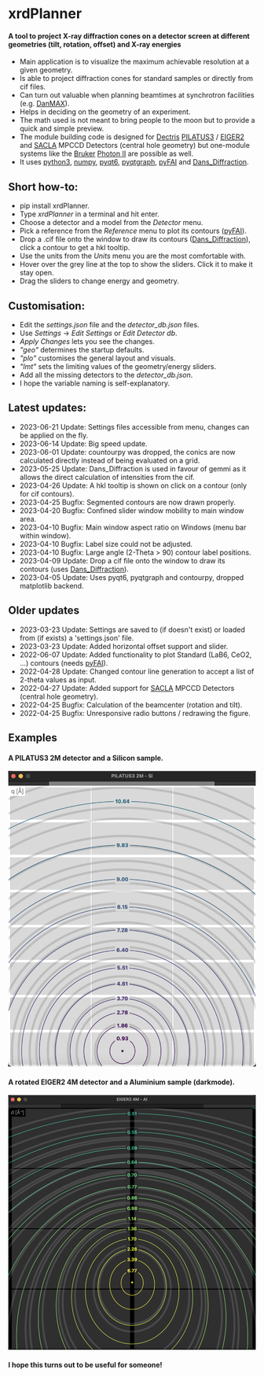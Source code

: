 # xrdPlanner
#### A tool to project X-ray diffraction cones on a detector screen at different geometries (tilt, rotation, offset) and X-ray energies
 - Main application is to visualize the maximum achievable resolution at a given geometry.
 - Is able to project diffraction cones for standard samples or directly from cif files.
 - Can turn out valuable when planning beamtimes at synchrotron facilities (e.g. [DanMAX](https://www.maxiv.lu.se/beamlines-accelerators/beamlines/danmax/)).
 - Helps in deciding on the geometry of an experiment.
 - The math used is not meant to bring people to the moon but to provide a quick and simple preview.
 - The module building code is designed for [Dectris](https://www.dectris.com) [PILATUS3](https://www.dectris.com/detectors/x-ray-detectors/pilatus3/) / [EIGER2](https://www.dectris.com/detectors/x-ray-detectors/eiger2/) and [SACLA](https://sacla.xfel.jp/?lang=en) MPCCD Detectors (central hole geometry) but one-module systems like the [Bruker](https://www.bruker.com/en.html) [Photon II](https://www.bruker.com/en/products-and-solutions/diffractometers-and-scattering-systems/single-crystal-x-ray-diffractometers/sc-xrd-components/detectors.html) are possible as well.
 - It uses [python3](https://www.python.org), [numpy](https://numpy.org), [pyqt6](https://www.riverbankcomputing.com/software/pyqt/), [pyqtgraph](https://pyqtgraph.readthedocs.io/en/latest/), [pyFAI](https://pyfai.readthedocs.io/en/v2023.1/) and [Dans_Diffraction](https://github.com/DanPorter/Dans_Diffraction).

## Short how-to:
 - pip install xrdPlanner.
 - Type _xrdPlanner_ in a terminal and hit enter.
 - Choose a detector and a model from the _Detector_ menu.
 - Pick a reference from the _Reference_ menu to plot its contours ([pyFAI](https://pyfai.readthedocs.io/en/v2023.1/)).
 - Drop a .cif file onto the window to draw its contours ([Dans_Diffraction](https://github.com/DanPorter/Dans_Diffraction)), click a contour to get a hkl tooltip.
 - Use the units from the _Units_ menu you are the most comfortable with.
 - Hover over the grey line at the top to show the sliders. Click it to make it stay open.
 - Drag the sliders to change energy and geometry.

## Customisation:
  - Edit the _settings.json_ file and the _detector_db.json_ files.
  - Use _Settings_ -> _Edit Settings_ or _Edit Detector db_.
  - _Apply Changes_ lets you see the changes.
  - _"geo"_ determines the startup defaults.
  - _"plo"_ customises the general layout and visuals.
  - _"lmt"_ sets the limiting values of the geometry/energy sliders.
  - Add all the missing detectors to the _detector_db.json_.
  - I hope the variable naming is self-explanatory.

## Latest updates:
  - 2023-06-21 Update: Settings files accessible from menu, changes can be applied on the fly.
  - 2023-06-14 Update: Big speed update.
  - 2023-06-01 Update: countourpy was dropped, the conics are now calculated directly instead of being evaluated on a grid.
  - 2023-05-25 Update: Dans_Diffraction is used in favour of gemmi as it allows the direct calculation of intensities from the cif.
  - 2023-04-26 Update: A hkl tooltip is shown on click on a contour (only for cif contours).
  - 2023-04-25 Bugfix: Segmented contours are now drawn properly.
  - 2023-04-20 Bugfix: Confined slider window mobility to main window area.
  - 2023-04-10 Bugfix: Main window aspect ratio on Windows (menu bar within window).
  - 2023-04-10 Bugfix: Label size could not be adjusted.
  - 2023-04-10 Bugfix: Large angle (2-Theta > 90) contour label positions.
  - 2023-04-09 Update: Drop a cif file onto the window to draw its contours (uses [Dans_Diffraction](https://github.com/DanPorter/Dans_Diffraction)).
  - 2023-04-05 Update: Uses pyqt6, pyqtgraph and contourpy, dropped matplotlib backend.

## Older updates
  - 2023-03-23 Update: Settings are saved to (if doesn't exist) or loaded from (if exists) a 'settings.json' file.
  - 2023-03-23 Update: Added horizontal offset support and slider.
  - 2022-06-07 Update: Added functionality to plot Standard (LaB6, CeO2, ...) contours (needs [pyFAI](https://pyfai.readthedocs.io/en/master/)).
  - 2022-04-28 Update: Changed contour line generation to accept a list of 2-theta values as input.
  - 2022-04-27 Update: Added support for [SACLA](https://sacla.xfel.jp/?lang=en) MPCCD Detectors (central hole geometry).
  - 2022-04-25 Bugfix: Calculation of the beamcenter (rotation and tilt).
  - 2022-04-25 Bugfix: Unresponsive radio buttons / redrawing the figure.

## Examples
#### A PILATUS3 2M detector and a Silicon sample.
![Preview](https://github.com/LennardKrause/xrdPlanner/blob/main/PILATUS3_2M_Si.png)

#### A rotated EIGER2 4M detector and a Aluminium sample (darkmode).
![Preview](https://github.com/LennardKrause/xrdPlanner/blob/main/EIGER2_4M_Al.png)

#### I hope this turns out to be useful for someone!
